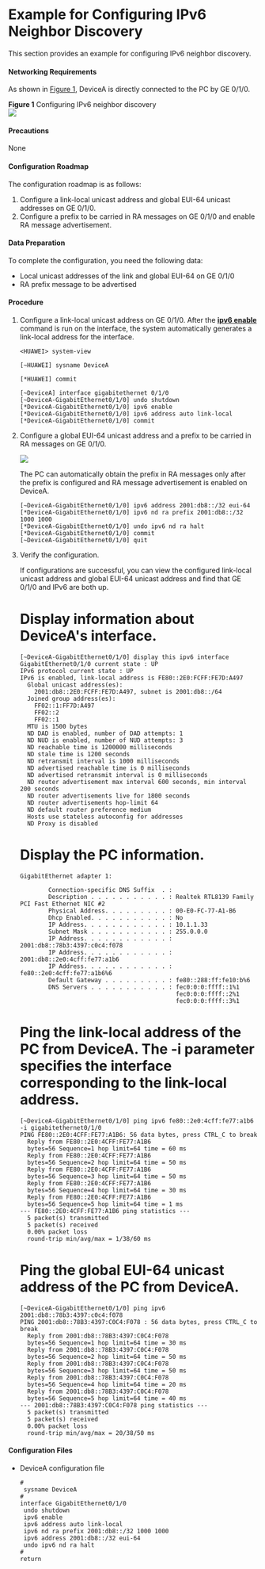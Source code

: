Example for Configuring IPv6 Neighbor Discovery
===============================================

This section provides an example for configuring IPv6 neighbor discovery.

#### Networking Requirements

As shown in [Figure 1](#EN-US_TASK_0172365182__fig_dc_vrp_ipv6_cfg_200701), DeviceA is directly connected to the PC by GE 0/1/0.

**Figure 1** Configuring IPv6 neighbor discovery  
![](images/fig_dc_vrp_ipv6_cfg_200701.png)

#### Precautions

None

#### Configuration Roadmap

The configuration roadmap is as follows:

1. Configure a link-local unicast address and global EUI-64 unicast addresses on GE 0/1/0.
2. Configure a prefix to be carried in RA messages on GE 0/1/0 and enable RA message advertisement.


#### Data Preparation

To complete the configuration, you need the following data:

* Local unicast addresses of the link and global EUI-64 on GE 0/1/0
* RA prefix message to be advertised

#### Procedure

1. Configure a link-local unicast address on GE 0/1/0. After the [**ipv6 enable**](cmdqueryname=ipv6+enable) command is run on the interface, the system automatically generates a link-local address for the interface.
   
   
   ```
   <HUAWEI> system-view
   ```
   ```
   [~HUAWEI] sysname DeviceA
   ```
   ```
   [*HUAWEI] commit
   ```
   ```
   [~DeviceA] interface gigabitethernet 0/1/0
   [~DeviceA-GigabitEthernet0/1/0] undo shutdown
   [*DeviceA-GigabitEthernet0/1/0] ipv6 enable
   [*DeviceA-GigabitEthernet0/1/0] ipv6 address auto link-local
   [*DeviceA-GigabitEthernet0/1/0] commit
   ```
2. Configure a global EUI-64 unicast address and a prefix to be carried in RA messages on GE 0/1/0.
   
   ![](../../../../public_sys-resources/note_3.0-en-us.png) 
   
   The PC can automatically obtain the prefix in RA messages only after the prefix is configured and RA message advertisement is enabled on DeviceA.
   
   ```
   [~DeviceA-GigabitEthernet0/1/0] ipv6 address 2001:db8::/32 eui-64
   [*DeviceA-GigabitEthernet0/1/0] ipv6 nd ra prefix 2001:db8::/32 1000 1000
   [*DeviceA-GigabitEthernet0/1/0] undo ipv6 nd ra halt
   [*DeviceA-GigabitEthernet0/1/0] commit
   [~DeviceA-GigabitEthernet0/1/0] quit
   ```
3. Verify the configuration.
   
   
   
   If configurations are successful, you can view the configured link-local unicast address and global EUI-64 unicast address and find that GE 0/1/0 and IPv6 are both up.
   
   # Display information about DeviceA's interface.
   
   ```
   [~DeviceA-GigabitEthernet0/1/0] display this ipv6 interface
   GigabitEthernet0/1/0 current state : UP
   IPv6 protocol current state : UP
   IPv6 is enabled, link-local address is FE80::2E0:FCFF:FE7D:A497
     Global unicast address(es):
       2001:db8::2E0:FCFF:FE7D:A497, subnet is 2001:db8::/64
     Joined group address(es):
       FF02::1:FF7D:A497
       FF02::2
       FF02::1
     MTU is 1500 bytes
     ND DAD is enabled, number of DAD attempts: 1
     ND NUD is enabled, number of NUD attempts: 3
     ND reachable time is 1200000 milliseconds
     ND stale time is 1200 seconds
     ND retransmit interval is 1000 milliseconds
     ND advertised reachable time is 0 milliseconds
     ND advertised retransmit interval is 0 milliseconds
     ND router advertisement max interval 600 seconds, min interval 200 seconds
     ND router advertisements live for 1800 seconds
     ND router advertisements hop-limit 64
     ND default router preference medium
     Hosts use stateless autoconfig for addresses    
     ND Proxy is disabled
   ```
   
   # Display the PC information.
   
   ```
   GigabitEthernet adapter 1:
   
           Connection-specific DNS Suffix  . :
           Description . . . . . . . . . . . : Realtek RTL8139 Family PCI Fast Ethernet NIC #2
           Physical Address. . . . . . . . . : 00-E0-FC-77-A1-B6
           Dhcp Enabled. . . . . . . . . . . : No
           IP Address. . . . . . . . . . . . : 10.1.1.33
           Subnet Mask . . . . . . . . . . . : 255.0.0.0
           IP Address. . . . . . . . . . . . : 2001:db8::78b3:4397:c0c4:f078
           IP Address. . . . . . . . . . . . : 2001:db8::2e0:4cff:fe77:a1b6
           IP Address. . . . . . . . . . . . : fe80::2e0:4cff:fe77:a1b6%6
           Default Gateway . . . . . . . . . : fe80::288:ff:fe10:b%6
           DNS Servers . . . . . . . . . . . : fec0:0:0:ffff::1%1
                                               fec0:0:0:ffff::2%1
                                               fec0:0:0:ffff::3%1
   ```
   
   # Ping the link-local address of the PC from DeviceA. The **-i** parameter specifies the interface corresponding to the link-local address.
   
   ```
   [~DeviceA-GigabitEthernet0/1/0] ping ipv6 fe80::2e0:4cff:fe77:a1b6 -i gigabitethernet0/1/0
   PING FE80::2E0:4CFF:FE77:A1B6: 56 data bytes, press CTRL_C to break
     Reply from FE80::2E0:4CFF:FE77:A1B6
     bytes=56 Sequence=1 hop limit=64 time = 60 ms
     Reply from FE80::2E0:4CFF:FE77:A1B6
     bytes=56 Sequence=2 hop limit=64 time = 50 ms
     Reply from FE80::2E0:4CFF:FE77:A1B6
     bytes=56 Sequence=3 hop limit=64 time = 50 ms
     Reply from FE80::2E0:4CFF:FE77:A1B6
     bytes=56 Sequence=4 hop limit=64 time = 30 ms
     Reply from FE80::2E0:4CFF:FE77:A1B6
     bytes=56 Sequence=5 hop limit=64 time = 1 ms
   --- FE80::2E0:4CFF:FE77:A1B6 ping statistics ---
     5 packet(s) transmitted
     5 packet(s) received
     0.00% packet loss
     round-trip min/avg/max = 1/38/60 ms
   ```
   
   # Ping the global EUI-64 unicast address of the PC from DeviceA.
   
   ```
   [~DeviceA-GigabitEthernet0/1/0] ping ipv6 2001:db8::78b3:4397:c0c4:f078
   PING 2001:db8::78B3:4397:C0C4:F078 : 56 data bytes, press CTRL_C to break
     Reply from 2001:db8::78B3:4397:C0C4:F078
     bytes=56 Sequence=1 hop limit=64 time = 30 ms
     Reply from 2001:db8::78B3:4397:C0C4:F078
     bytes=56 Sequence=2 hop limit=64 time = 50 ms
     Reply from 2001:db8::78B3:4397:C0C4:F078
     bytes=56 Sequence=3 hop limit=64 time = 50 ms
     Reply from 2001:db8::78B3:4397:C0C4:F078
     bytes=56 Sequence=4 hop limit=64 time = 20 ms
     Reply from 2001:db8::78B3:4397:C0C4:F078
     bytes=56 Sequence=5 hop limit=64 time = 40 ms
   --- 2001:db8::78B3:4397:C0C4:F078 ping statistics ---
     5 packet(s) transmitted
     5 packet(s) received
     0.00% packet loss
     round-trip min/avg/max = 20/38/50 ms
   ```

#### Configuration Files

* DeviceA configuration file
  
  ```
  #
   sysname DeviceA
  #
  interface GigabitEthernet0/1/0
   undo shutdown
   ipv6 enable
   ipv6 address auto link-local
   ipv6 nd ra prefix 2001:db8::/32 1000 1000
   ipv6 address 2001:db8::/32 eui-64
   undo ipv6 nd ra halt
  #
  return
  ```